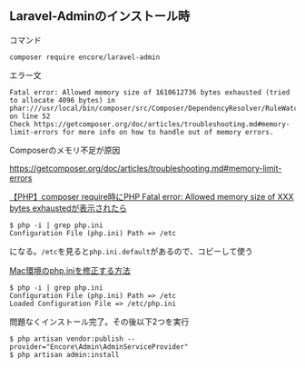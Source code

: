 ## Laravel-Adminのインストール時
コマンド
```
composer require encore/laravel-admin
```

エラー文
```
Fatal error: Allowed memory size of 1610612736 bytes exhausted (tried to allocate 4096 bytes) in phar:///usr/local/bin/composer/src/Composer/DependencyResolver/RuleWatchGraph.php on line 52
Check https://getcomposer.org/doc/articles/troubleshooting.md#memory-limit-errors for more info on how to handle out of memory errors.
```
Composerのメモリ不足が原因

https://getcomposer.org/doc/articles/troubleshooting.md#memory-limit-errors

[【PHP】composer require時にPHP Fatal error: Allowed memory size of XXX bytes exhaustedが表示されたら](https://qiita.com/_hiro_dev/items/bc5a3db604b08e6fc5b0)

```
$ php -i | grep php.ini
Configuration File (php.ini) Path => /etc
```
になる。`/etc`を見ると`php.ini.default`があるので、コピーして使う

[Mac環境のphp.iniを修正する方法](https://qiita.com/yusukeito58/items/74fdfd334b0baa363187)

```
$ php -i | grep php.ini
Configuration File (php.ini) Path => /etc
Loaded Configuration File => /etc/php.ini
```

問題なくインストール完了。その後以下2つを実行

```
$ php artisan vendor:publish --provider="Encore\Admin\AdminServiceProvider"
$ php artisan admin:install
```

